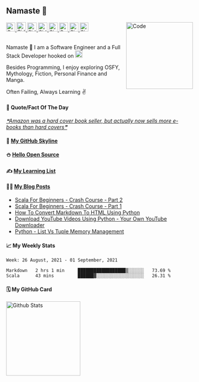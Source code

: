 ## Namaste :pray:

<a href="https://doi.org/10.1080/1206212X.2020.1759857">
  <img src="https://raw.githubusercontent.com/siddharth2016/siddharth2016/master/images/research.svg" alt="Co-Authored Research" width="24px" height="24px">
</a>
<a href="https://www.hackerrank.com/siddharthchandr1">
  <img src="https://raw.githubusercontent.com/siddharth2016/siddharth2016/master/images/hackerrank.svg" alt="Siddharth's HackerRank" width="25px" height="25px">
</a>
<a href="https://leetcode.com/chandraji/">
  <img src="https://raw.githubusercontent.com/siddharth2016/siddharth2016/master/images/leetcode.svg" alt="Siddharth's LeetCode" width="25px" height="24px">
</a>
<a href="https://siddharth2016.github.io/">
  <img src="https://raw.githubusercontent.com/siddharth2016/siddharth2016/master/images/github.svg" alt="Siddharth's GitHub" width="25px" height="24px">
</a>
<a href="https://dev.to/siddharth2016">
  <img src="images/dev.svg" alt="Siddharth Chandra's DEV Profile" height="24px" width="24px">
</a>
<a href="https://twitter.com/CodeKaro_">
  <img src="https://raw.githubusercontent.com/siddharth2016/siddharth2016/master/images/twitter_color.svg" alt="CodeKaro Twitter Account" height="24px" width="24px">
</a>
<a href="https://www.linkedin.com/in/siddharth-chandra1/">
  <img src="https://raw.githubusercontent.com/siddharth2016/siddharth2016/master/images/linkedin.svg" alt="Siddharth's LinkedIn" width="24px" height="24px">
</a>
<a href="https://blog.codekaro.info/">
  <img src="https://raw.githubusercontent.com/siddharth2016/siddharth2016/master/images/hashnode.svg" alt="Siddharth's Blog" width="23px" height="24px">
</a>
<a href="https://github.com/marketplace/actions/update-image-readme">
<!--START_SECTION:update_image-->
<img src=https://raw.githubusercontent.com/siddharth2016/siddharth2016/master/.github/images/image14.png height=180px width=180px align=right alt=Code Karo Image />
<!--END_SECTION:update_image-->
</a>

<br/>
<br/>

Namaste :pray: I am a Software Engineer and a Full Stack Developer hooked on <img alt="Python Icon" height="20px" width="20px" src="https://raw.githubusercontent.com/siddharth2016/siddharth2016/master/images/python.svg" />

Besides Programming, I enjoy exploring OSFY, Mythology, Fiction, Personal Finance and Manga.

Often Failing, Always Learning ✌

#### 🔖 Quote/Fact Of The Day
<a href="https://github.com/marketplace/actions/quote-readme">
<!--STARTS_HERE_QUOTE_README-->
<i>❝Amazon was a hard cover book seller, but actually now sells more e-books than hard covers❞</i>
<!--ENDS_HERE_QUOTE_README-->
</a>

#### 🌌 [My GitHub Skyline](https://skyline.github.com/siddharth2016)

#### ⛄ [Hello Open Source](https://github.com/siddharth2016/hello-open-source#hello-open-source)

#### ✍ [My Learning List](https://github.com/siddharth2016/my-learning#my-learning)

#### 👨‍💻 [My Blog Posts](https://blog.codekaro.info/)
<!-- BLOG-POST-LIST:START -->
- [Scala For Beginners - Crash Course - Part 2](https://blog.codekaro.info/scala-for-beginners-crash-course-part-2)
- [Scala For Beginners - Crash Course - Part 1](https://blog.codekaro.info/scala-for-beginners-crash-course-part-1)
- [How To Convert Markdown To HTML Using Python](https://blog.codekaro.info/how-to-convert-markdown-to-html-using-python)
- [Download YouTube Videos Using Python - Your Own YouTube Downloader](https://blog.codekaro.info/download-youtube-videos-using-python-your-own-youtube-downloader)
- [Python - List Vs Tuple Memory Management](https://blog.codekaro.info/python-list-vs-tuple-memory-management)
<!-- BLOG-POST-LIST:END -->

#### 📈 My Weekly Stats
<!--START_SECTION:waka-->
```text
Week: 26 August, 2021 - 01 September, 2021

Markdown   2 hrs 1 min     ██████████████████▒░░░░░░   73.69 % 
Scala      43 mins         ██████▓░░░░░░░░░░░░░░░░░░   26.31 % 
```
<!--END_SECTION:waka-->

#### 🗓 My GitHub Card
<img alt="Github Stats" height="200" src="https://github-readme-stats.vercel.app/api?username=siddharth2016&theme=graywhite&show_icons=true&include_all_commits=true" />
